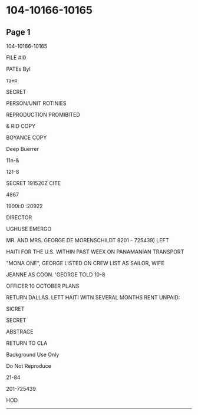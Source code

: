 # 104-10166-10165

## Page 1

104-10166-10165

FILE #I0

PATEs ByI

таня

SECRET

PERSON/UNIT ROTINIES

REPRODUCTION PROMIBITED

& RID COPY

BOYANCE COPY

Deep Buerrer

11n-&

121-8

SECRET 191520Z CITE

4867

1900i:0 :20922

DIRECTOR

UGHUSE EMERGO

MR. AND MRS. GEORGE DE MORENSCHILDT 8201 - 725439) LEFT

HAITI FOR THE U.S. WITHIN PAST WEEX ON PANAMANIAN TRANSPORT

"MONA ONE", GEORGE LISTED ON CREW LIST AS SAILOR, WIFE

JEANNE AS COON. 'GEORGE TOLD 10-8

OFFICER 10 OCTOBER PLANS

RETURN DALLAS. LETT HAITI WITN SEVERAL MONTHS RENT UNPAID:

SICRET

SECRET

ABSTRACE

RETURN TO CLA

Background Use Only

Do Not Reproduce

21-84

201-725439

HOD

---

